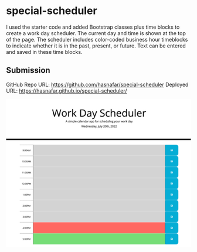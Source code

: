 # special-scheduler

I used the starter code and added Bootstrap classes plus time blocks to create a work day scheduler. The current day and time is shown at the top of the page. The scheduler includes color-coded business hour timeblocks to indicate whether it is in the past, present, or future. Text can be entered and saved in these time blocks.



## Submission
GitHub Repo URL: https://github.com/hasnafar/special-scheduler
Deployed URL: https://hasnafar.github.io/special-scheduler/


![Website Screenshot](Screenshot.png) 
